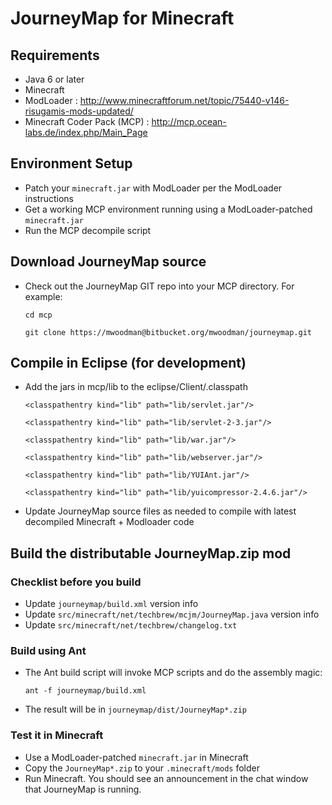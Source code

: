 # JourneyMap for Minecraft

## Requirements

* Java 6 or later
* Minecraft
* ModLoader : http://www.minecraftforum.net/topic/75440-v146-risugamis-mods-updated/
* Minecraft Coder Pack (MCP) : http://mcp.ocean-labs.de/index.php/Main_Page

## Environment Setup

* Patch your `minecraft.jar` with ModLoader per the ModLoader instructions
* Get a working MCP environment running using a ModLoader-patched `minecraft.jar`
* Run the MCP decompile script

## Download JourneyMap source

* Check out the JourneyMap GIT repo into your MCP directory.  For example:

    `cd mcp`
    
    `git clone https://mwoodman@bitbucket.org/mwoodman/journeymap.git`

## Compile in Eclipse (for development)

* Add the jars in mcp/lib to the eclipse/Client/.classpath

    `<classpathentry kind="lib" path="lib/servlet.jar"/>`
    
    `<classpathentry kind="lib" path="lib/servlet-2-3.jar"/>`
    
    `<classpathentry kind="lib" path="lib/war.jar"/>`
    
    `<classpathentry kind="lib" path="lib/webserver.jar"/>`
    
    `<classpathentry kind="lib" path="lib/YUIAnt.jar"/>`
    
    `<classpathentry kind="lib" path="lib/yuicompressor-2.4.6.jar"/>`
    

* Update JourneyMap source files as needed to compile with latest decompiled Minecraft + Modloader code

## Build the distributable JourneyMap.zip mod

### Checklist before you build

* Update `journeymap/build.xml` version info
* Update `src/minecraft/net/techbrew/mcjm/JourneyMap.java` version info
* Update `src/minecraft/net/techbrew/changelog.txt`

### Build using Ant

* The Ant build script will invoke MCP scripts and do the assembly magic:

    `ant -f journeymap/build.xml`
    

* The result will be in `journeymap/dist/JourneyMap*.zip`

### Test it in Minecraft

* Use a ModLoader-patched `minecraft.jar` in Minecraft
* Copy the `JourneyMap*.zip` to your `.minecraft/mods` folder
* Run Minecraft.  You should see an announcement in the chat window that JourneyMap is running.
